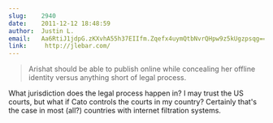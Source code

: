 ```yaml
---
slug:    2940
date:    2011-12-12 18:48:59
author:  Justin L.
email:   Aa6RtiJ1jdpG.zKXvhA55h37EIIfm.Zqefx4uymQtbNvrQHpw9z5kUgzpsqg==
link:     http://jlebar.com/
---
```


<blockquote>Arishat should be able to publish online while concealing
her offline identity versus anything short of legal
process.</blockquote>

What jurisdiction does the legal process happen in?  I may trust the
US courts, but what if Cato controls the courts in my country?
Certainly that's the case in most (all?) countries with internet
filtration systems.
